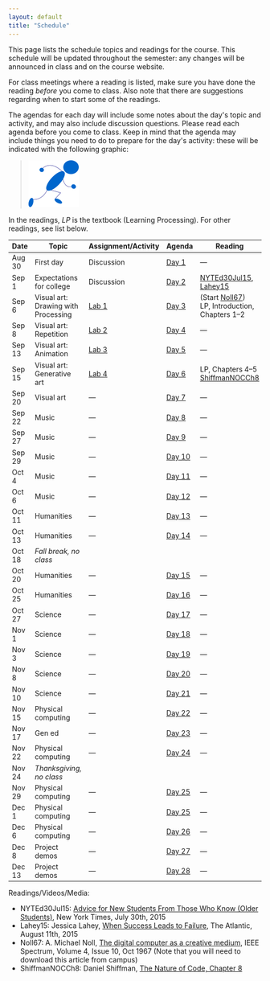 ```yaml
---
layout: default
title: "Schedule"
---
```


This page lists the schedule topics and readings for the course.  This schedule will be updated throughout the semester: any changes will be announced in class and on the course website.

For class meetings where a reading is listed, make sure you have done the reading *before* you come to class.  Also note that there are suggestions regarding when to start some of the readings.

The agendas for each day will include some notes about the day's topic and activity, and may also include discussion questions.  Please read each agenda before you come to class.  Keep in mind that the agenda may include things you need to do to prepare for the day's activity: these will be indicated with the following graphic:

> <a href="https://www.youtube.com/watch?v=J8Ofr0IKiZg"><img src="agenda/img/getready.png" alt="Get ready!"></a>

In the readings, *LP* is the textbook (Learning Processing).  For other readings, see list below.

Date | Topic | Assignment/Activity | Agenda | Reading
---- | ----- | ------------------- | -------| -------
Aug 30 | First day | Discussion | [Day 1](agenda/day01.html) | &mdash;
Sep 1 | Expectations for college | Discussion | [Day 2](agenda/day02.html) | [NYTEd30Jul15](http://www.nytimes.com/2015/08/02/education/edlife/advice-for-new-students-from-those-who-know-old-students.html), [Lahey15](http://www.theatlantic.com/education/archive/2015/08/when-success-leads-to-failure/400925/)
Sep 6 | Visual art: Drawing with Processing | [Lab 1](labs/lab01.html) | [Day 3](agenda/day03.html) | (Start [Noll67](http://ieeexplore.ieee.org/xpl/articleDetails.jsp?arnumber=5217127))<br> LP, Introduction, Chapters 1&ndash;2
Sep 8 | Visual art: Repetition | [Lab 2](labs/lab02.html) | [Day 4](agenda/day04.html) | &mdash;
Sep 13 | Visual art: Animation | [Lab 3](labs/lab03.html) | [Day 5](agenda/day05.html) | &mdash;
Sep 15 | Visual art: Generative art | [Lab 4](labs/lab04.html) | [Day 6](agenda/day06.html) | LP, Chapters 4&ndash;5<br>[ShiffmanNOCCh8](http://natureofcode.com/book/chapter-8-fractals/)
Sep 20 | Visual art | &mdash; | [Day 7](agenda/day07.html) | &mdash;
Sep 22 | Music | &mdash; | [Day 8](agenda/day08.html) | &mdash;
Sep 27 | Music | &mdash; | [Day 9](agenda/day09.html) | &mdash;
Sep 29 | Music | &mdash; | [Day 10](agenda/day10.html) | &mdash;
Oct 4 | Music | &mdash; | [Day 11](agenda/day11.html) | &mdash;
Oct 6 | Music | &mdash; | [Day 12](agenda/day12.html) | &mdash;
Oct 11 | Humanities | &mdash; | [Day 13](agenda/day13.html) | &mdash;
Oct 13 | Humanities | &mdash; | [Day 14](agenda/day14.html) | &mdash;
Oct 18 | *Fall break, no class*
Oct 20 | Humanities | &mdash; | [Day 15](agenda/day15.html) | &mdash;
Oct 25 | Humanities | &mdash; | [Day 16](agenda/day16.html) | &mdash;
Oct 27 | Science | &mdash; | [Day 17](agenda/day17.html) | &mdash;
Nov 1 | Science | &mdash; | [Day 18](agenda/day18.html) | &mdash;
Nov 3 | Science | &mdash; | [Day 19](agenda/day19.html) | &mdash;
Nov 8 | Science | &mdash; | [Day 20](agenda/day20.html) | &mdash;
Nov 10 | Science | &mdash; | [Day 21](agenda/day21.html) | &mdash;
Nov 15 | Physical computing | &mdash; | [Day 22](agenda/day22.html) | &mdash;
Nov 17 | Gen ed | &mdash; | [Day 23](agenda/day23.html) | &mdash;
Nov 22 | Physical computing | &mdash; | [Day 24](agenda/day24.html) | &mdash;
Nov 24 | *Thanksgiving, no class*
Nov 29 | Physical computing | &mdash; | [Day 25](agenda/day25.html) | &mdash;
Dec 1 | Physical computing | &mdash; | [Day 25](agenda/day25.html) | &mdash;
Dec 6 | Physical computing | &mdash; | [Day 26](agenda/day26.html) | &mdash;
Dec 8 | Project demos | &mdash; | [Day 27](agenda/day27.html) | &mdash;
Dec 13 | Project demos | &mdash; | [Day 28](agenda/day28.html) | &mdash;

Readings/Videos/Media:

* NYTEd30Jul15: [Advice for New Students From Those Who Know (Older Students)](http://www.nytimes.com/2015/08/02/education/edlife/advice-for-new-students-from-those-who-know-old-students.html), New York Times, July 30th, 2015
* Lahey15: Jessica Lahey, [When Success Leads to Failure](http://www.theatlantic.com/education/archive/2015/08/when-success-leads-to-failure/400925/), The Atlantic, August 11th, 2015
* Noll67: A. Michael Noll, [The digital computer as a creative medium](http://ieeexplore.ieee.org/xpl/articleDetails.jsp?arnumber=5217127), IEEE Spectrum, Volume 4, Issue 10, Oct 1967 (Note that you will need to download this article from campus)
* ShiffmanNOCCh8: Daniel Shiffman, [The Nature of Code, Chapter 8](http://natureofcode.com/book/chapter-8-fractals/)

<!--
* IAMUSDocumentary: [IAMUS / MELOMICS documentary](https://www.youtube.com/watch?v=ETGDbWvWCbM)
* Guardian1Jul12: [Iamus, classical music's computer composer, live from Malaga](http://www.theguardian.com/music/2012/jul/01/iamus-computer-composes-classical-music), Philip Ball, in The Guardian, July 1st, 2012
* 0musicPlaylist: [0music](https://www.youtube.com/watch?v=SxvV5zn7e9s)
* NYTArts17Nov10: [Digital Keys for Unlocking the Humanities’ Riches](http://www.nytimes.com/2010/11/17/arts/17digital.html), New York Times, Nov 17th, 2010
* MichelAidenTEDJul2011: [What we learned from 5 million books](https://www.ted.com/talks/what_we_learned_from_5_million_books?language=en#t-512521), TEDxBoston 2011
* GenNext: [Gen Next at York College](http://www.ycp.edu/academics/gen-next/)
* MakerMovement: [The Maker Movement](http://www.mitpressjournals.org/doi/pdf/10.1162/INOV_a_00135), Dale Dougherty, Innovations, Volume 7, Number 3, Summer 2012
* DIYRevolution: [The 'maker movement' creates D.I.Y. revolution](http://www.csmonitor.com/Technology/2014/0706/The-maker-movement-creates-D.I.Y.-revolution), Noelle Swan, The Christian Science Monitor, July 6, 2014
* MakingIt: [Making It: Pick up a spot welder and join the revolution](http://www.newyorker.com/magazine/2014/01/13/making-it-2), Evgeny Morozov, The New Yorker, January 13th, 2014
* FourEthicalIssues: [Four Ethical Issues of the Information Age](http://ycp.summon.serialssolutions.com/#!/search?bookMark=ePnHCXMwXV3NCsIwDC7iwSk-gZeCN6GHpl27HUUUH0DPpT_rQYYK7v0x6TYEzy0hlDZfkn5J1mzriZv9HEoNV1qwCqQB0eJVWlK-wxr06Bq1ms2lxICiYocLHh0vHG_f83HyHH9ljpL4VJhDivIjVcLfL-fb6SqmaQHiQV3PhAHwOZkArY6IoqHRKsUaOgoA25DAtoi1AfHc1CoGmWNuYl1n8FpB1l2nNmw3yp1tskt97yTZdksztfZ_qz5QMiIOH1dgkn68frsKt9G9x44RDj1tIlw7wOdilfoCnLJSKQ), Richard O. Mason, MIS Quarterly, Volume 10, Number 1, 1986. (You will need to be connected to the YCP network to access this article.)
-->

<!-- vim:set wrap: ­-->
<!-- vim:set linebreak: -->
<!-- vim:set nolist: -->
